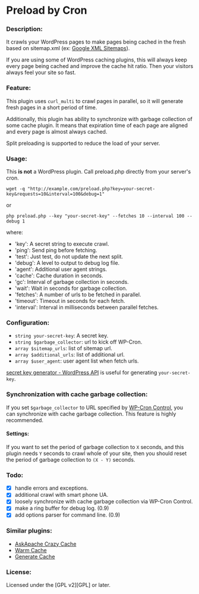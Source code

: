 Preload by Cron
===============

### Description:
It crawls your WordPress pages to make pages being cached in the fresh 
based on sitemap.xml (ex: [Google XML Sitemaps][GXS]).

If you are using some of WordPress caching plugins, this will always keep 
every page being cached and improve the cache hit ratio. Then your visitors 
always feel your site so fast.

### Feature:
This plugin uses `curl_multi` to crawl pages in parallel, so it will generate 
fresh pages in a short period of time.

Additionally, this plugin has ability to synchronize with garbage collection of 
some cache plugin. It means that expiration time of each page are aligned and 
every page is almost always cached.

Split preloading is supported to reduce the load of your server.

### Usage:
This **is not** a WordPress plugin.
Call preload.php directly from your server's cron.

	wget -q "http://example.com/preload.php?key=your-secret-key&requests=10&interval=100&debug=1"

or

	php preload.php --key "your-secret-key" --fetches 10 --interval 100 --debug 1

where:

* 'key': A secret string to execute crawl.
* 'ping': Send ping before fetching.
* 'test': Just test, do not update the next split.
* 'debug': A level to output to debug log file.
* 'agent': Additional user agent strings.
* 'cache': Cache duration in seconds.
* 'gc': Interval of garbage collection in seconds.
* 'wait': Wait in seconds for garbage collection.
* 'fetches': A number of urls to be fetched in parallel.
* 'timeout': Timeout in seconds for each fetch.
* 'interval': Interval in milliseconds between parallel fetches.

### Configuration:
* `string your-secret-key`: A secret key.
* `string $garbage_collector`: url to kick off WP-Cron.
* `array $sitemap_urls`: list of sitemap url.
* `array $additional_urls`: list of additional url.
* `array $user_agent`: user agent list when fetch urls.

[secret key generator - WordPress API][SKG] is useful for generating `your-secret-key`.

### Synchronization with cache garbage collection:
If you set `$garbage_collector` to URL specified by [WP-Cron Control][WCC], 
you can synchronize with cache garbage collection. 
This feature is highly recommended.

#### Settings:
If you want to set the period of garbage collection to `X` seconds, 
and this plugin needs `Y` seconds to crawl whole of your site, 
then you should reset the period of garbage collection to `(X - Y)` seconds.

### Todo:
- [x] handle errors and exceptions.
- [x] additional crawl with smart phone UA.
- [x] loosely synchronize with cache garbage collection via WP-Cron Control.
- [x] make a ring buffer for debug log. (0.9)
- [x] add options parser for command line. (0.9)

### Similar plugins:
- [AskApache Crazy Cache][ACC]
- [Warm Cache][WMC]
- [Generate Cache][GEN]

### License:
Licensed under the [GPL v2][GPL] or later.

[GXS]: http://wordpress.org/extend/plugins/google-sitemap-generator/
[SKG]: https://api.wordpress.org/secret-key/1.1/
[WCC]: http://wordpress.org/extend/plugins/wp-cron-control/
[ACC]: http://wordpress.org/extend/plugins/askapache-crazy-cache/
[WMC]: http://wordpress.org/extend/plugins/warm-cache/
[GEN]: http://wordpress.org/extend/plugins/generate-cache/
